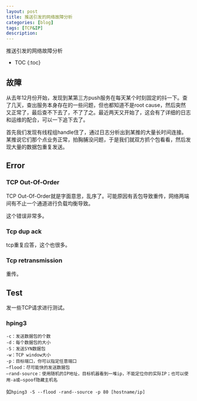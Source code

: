 ```yaml
---
layout: post
title: 推送引发的网络故障分析
categories: [blog]
tags: [TCP&IP]
description: 
---
```


推送引发的网络故障分析

* TOC
{:toc}


## 故障

从去年12月份开始，发现到某第三方push服务在每天某个时刻固定的抖一下。查了几天，查出服务本身存在的一些问题，但也都知道不是root cause，然后突然又正常了，最后查不下去了，不了了之。最近两天又开始了，这会有了详细的日志和运维的配合，可以一下追下去了。

首先我们发现有线程组handle住了，通过日志分析出到某推的大量长时间连接。某推说它们那个点业务正常，拍胸脯没问题，于是我们就双方抓个包看看，然后发现大量的数据包重复发送。

## Error

### TCP Out-Of-Order

TCP Out-Of-Order就是字面意思，乱序了。可能原因有丢包导致重传，网络两端间有不止一个通道进行负载均衡导致。

这个错误非常多。

### Tcp dup ack

tcp重复应答，这个也很多。

### Tcp retransmission

重传。



## Test

发一些TCP请求进行测试。

### hping3

```
-c：发送数据包的个数
-d：每个数据包的大小
-S：发送SYN数据包
-w：TCP window大小
-p：目标端口，你可以指定任意端口
–flood：尽可能快的发送数据包
–rand-source：使用随机的IP地址，目标机器看到一堆ip，不能定位你的实际IP；也可以使用-a或–spoof隐藏主机名
```

如`hping3 -S --flood -rand--source -p 80 [hostname/ip]`



